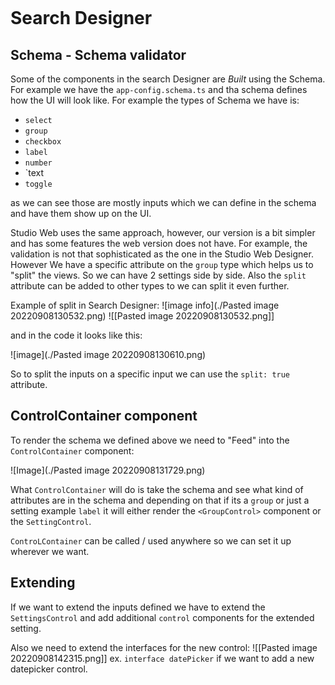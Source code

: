 ```toc
```

# Search Designer

## Schema - Schema validator 

Some of the components in the search Designer are *Built* using the Schema. For example we have the `app-config.schema.ts` and tha schema defines how the UI will look like. 
For example the types of Schema we have is: 
- `select`
- `group`
- `checkbox`
- `label`
- `number`
- `text
- `toggle`

as we can see those are mostly inputs which we can define in the schema and have them show up on the UI. 

Studio Web uses the same approach, however, our version is a bit simpler and has some features the web version does not have. For example, the validation is not that sophisticated as the one in the Studio Web Designer. However We have a specific attribute on the `group` type which helps us to "split" the views. So we can have 2 settings side by side. Also the `split` attribute can be added to other types to we can split it even further. 

Example of split in Search Designer: 
![image info](./Pasted image 20220908130532.png)
![[Pasted image 20220908130532.png]]

and in the code it looks like this: 

![image](./Pasted image 20220908130610.png)

So to split the inputs on a specific input we can use the `split: true` attribute. 


## ControlContainer component

To render the schema we defined above we need to "Feed" into the `ControlContainer` component: 

![Image](./Pasted image 20220908131729.png)


What `ControlContainer` will do is take the schema and see what kind of attributes are in the schema and depending on that if its a `group` or just a setting example `label` it will either render the `<GroupControl>` component or the `SettingControl`.

`ControLContainer` can be called / used anywhere so we can set it up wherever we want. 


## Extending

If we want to extend the inputs defined we have to extend the `SettingsControl` and add additional `control` components for the extended setting. 

Also we need to extend the interfaces for the new control: 
![[Pasted image 20220908142315.png]] 
ex. `interface datePicker` if we want to add a new datepicker control. 


